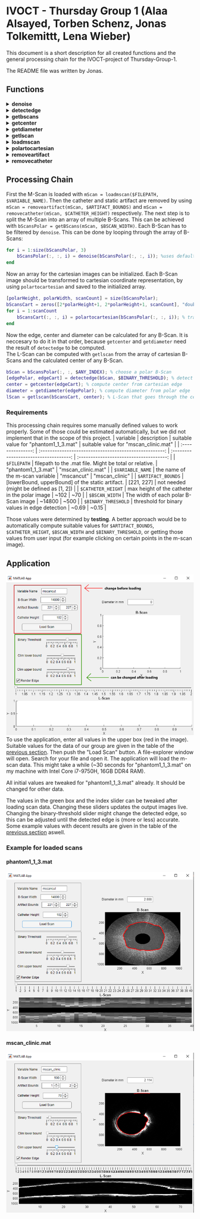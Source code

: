 # IVOCT - Thursday Group 1 (Alaa Alsayed, Torben Schenz, Jonas Tolkemittt, Lena Wieber)
This document is a short description for all created functions and the general processing chain for the IVOCT-project of Thursday-Group-1.

The README file was written by Jonas.

## Functions
<details>
<summary> <b>denoise</b> </summary>

This function applies a movmean filter to the input image (in polar coordinates).  

__Parameters:__  
| parameter | description                                                                                            |
| --------- | ------------------------------------------------------------------------------------------------------ |
| scanPolar | A polar (B-Scan) image                                                                                 |
| intensity | (optional) The width of the filter window. <br> If not specified, filter with 0.4% of the image width. |

__Output:__  
Image with less noise.

---  

</details>  


<details>
<summary><b> detectedge </b></summary>
Computes an edge (in polar AND cartesian coordinate representation).

__Parameters:__  
| parameter       | description                                                                                                                                    |
| --------------- | ---------------------------------------------------------------------------------------------------------------------------------------------- |
| scanPolar       | B-Scan in polar coordinate representation                                                                                                      |
| binaryThreshold | Threshold for conversion into binary image. <br> All values > binaryThreshold will be converted to 1, all others to 0 (for the edge detection) |

__Output:__  
[edgePolar, edgeCart]  
edgePolar and edgeCart are structures, containing an x array and an y array each (edgePolar.x, etc.). These arrays represent x-y coordinate pairs that represent the detected edge.

---  

</details>


<details>
<summary><b> getbscans </b></summary> 
Splits an M-Scan to multiple (equally-sized) B-Scans of a given width. If the M-Scan width is not divisible by the B-Scan width, the last (not full) image will be dropped.

__Parameters:__  
| parameter  | description                           |
| ---------- | ------------------------------------- |
| mScanPolar | The M-Scan image.                     |
| bScanWidth | Width of the resulting B-Scan images. |

__Output:__  
3-dimensional matrix of size $bScanHeight \times bScanWidth \times bScanCount$.  

---  

</details>


<details>
<summary><b> getcenter </b></summary>
Computes the center of the lumen.  

__Parameters:__  
| parameter | description                                                                              |
| --------- | ---------------------------------------------------------------------------------------- |
| edgeCart  | A detected edge in cartesian coordinate representation. Can be obtained by *detectedge*. |

__Output:__  
*center* structure containing the center-coordinates *center.x* and *center.y*.

---  

</details>

 
<details>
<summary><b> getdiameter </b></summary>
Computes the diameter of the lumen. Uses a mean-value approach on the detected edge in polar coordinate representation.

__Parameters:__  
| parameter | description                                                                         |
| --------- | ----------------------------------------------------------------------------------- |
| edgePolar | A detected edge in polar coordinate representation. Can be obtained by *detectedge* | . |

__Output:__  
*diameter* the diameter of the lumen.

---  

</details>


<details>
<summary><b> getlscan </b></summary>
Computes an L-Scan image.

__Parameters:__  
| parameter  | description                                                                                        |
| ---------- | -------------------------------------------------------------------------------------------------- |
| bScansCart | 3-dimensional array that represents multiple B-Scan images in cartesian coordinate representation. |
| center     | center structure representing the center coordinates of the lumen. Can be obtained by *getcenter*. |

__Output:__  
*lScan* image of size $cartHeight \times scanCount$ representing a cross-section along the blood vessel.

---  

</details>


<details>
<summary><b> loadmscan </b></summary>
Loads the M-Scan data fram a .mat file.  

__Parameters:__  
| parameter    | description                                                                                                                      |
| ------------ | -------------------------------------------------------------------------------------------------------------------------------- |
| filepath     | The name of the .mat file (with either full path or relative path).                                                              |
| variableName | (optional) The name of the variable as defined in the .mat file. Defaults to 'mscancut' (the variable name in phantom1_1_3.mat). |

__Output:__  
*mScan* 2-dimensional array of type double. Represents an M-Scan image. Intensity values are normalized in the interval [0, 1].

---  

</details>


<details>
<summary><b> polartocartesian </b></summary>
Transforms a 2-dimensional image from polar coordinate representation to cartesian coordinate representation.  

__Parameters:__
| parameters | description                                                                       |
| ---------- | --------------------------------------------------------------------------------- |
| scanPolar  | B-Scan image in polar coordinate representation ($polarHeight \times polarWidth$) |

__Output:__  
*scanCart* square B-Scan in cartesian coordinate representation ($cartHeight \times cartWidth = (2*polarHeight+1) \times (2*polarHeight+1)$).

---  

</details>


<details>
<summary><b> removeartifact</b></summary>
Removes the static artifact by interpolation.  

__Parameters:__  
| parameters     | description                                                            |
| -------------- | ---------------------------------------------------------------------- |
| scanPolar      | B-Scan (or M-Scan) in polar coordinate representation.                 |
| artifactBounds | [*lowerBound*, *upperBound*] boundary y-values of the static artifact. |

__Output:__  
B-Scan (or M-Scan) image in polar coordinate representation without the static artifact between the artifact boundary values.  

---  

</details>


<details>
<summary><b> removecatheter </b></summary>
Removes the catheter from a B-Scan (or M-Scan) image in polar coordinate representation.

__Parameters:__  
| parameters     | description                                                        |
| -------------- | ------------------------------------------------------------------ |
| scanPolar      | B-Scan (or M-Scan) in polar coordinate representation.             |
| catheterHeight | The height of the catheter visible in the input image (in pixels). |

__Output:__  
*scanPolar* Polar B-Scan (or M-Scan) image with removed catheter. All pixelvalues with $y <= catheterHeight$ are set to 0.

---  

</details> 

## Processing Chain  
First the M-Scan is loaded with `mScan = loadmscan($FILEPATH, $VARIABLE_NAME)`. Then the catheter and static artifact are removed by using `mScan = removeartifact(mScan, $ARTIFACT_BOUNDS)` and `mScan = removecatheter(mScan, $CATHETER_HEIGHT)` respectively. The next step is to split the M-Scan into an array of multiple B-Scans. This can be achieved with `bScansPolar = getBScans(mScan, $BSCAN_WIDTH)`. Each B-Scan has to be filtered by `denoise`. This can be done by looping through the array of B-Scans:
```matlab
for i = 1:size(bScansPolar, 3)
    bScansPolar(:, :, i) = denoise(bScansPolar(:, :, i)); %uses default intensity for denoise
end
``` 
Now an array for the cartesian images can be initialized. Each B-Scan image should be transformed to cartesian coordinate representation, by using `polartocartesian` and saved to the initialized array.
```matlab
[polarHeight, polarWidth, scanCount] = size(bScansPolar);
bScansCart = zeros([2*polarHeight+1, 2*polarHeight+1, scanCount], "double"); %init
for i = 1:scanCount
    bScansCart(:, :, i) = polartocartesian(bScansPolar(:, :, i)); % transform to cartesian image
end
```
Now the edge, center and diameter can be calculated for any B-Scan. It is neccesary to do it in that order, because `getcenter` and `getdiameter` need the result of `detectedge` to be computed.  
The L-Scan can be computed with `getlscan` from the array of cartesian B-Scans and the calculated center of any B-Scan.
```matlab
bScan = bScansPolar(:, :, $ANY_INDEX); % choose a polar B-Scan
[edgePolar, edgeCart] = detectedge(bScan, $BINARY_THRESHOLD); % detect edge with certain threshold
center = getcenter(edgeCart); % compute center from cartesian edge
diameter = getdiameter(edgePolar); % compute diameter from polar edge
lScan = getlscan(bScansCart, center); % L-Scan that goes through the center of the chosen B-Scan.
```

### Requirements
This processing chain requires some manually defined values to work properly. Some of those could be estimated automatically, but we did not implement that in the scope of this project.
|     variable      |                      description                       | suitable value for "phantom1_1_3.mat" |  suitable value for "mscan_clinic.mat"  |
| :---------------: | :----------------------------------------------------: | :-----------------------------------: | :-------------------------------------: |
|     `$FILEPATH`     | filepath to the .mat file. Might be total or relative. |          "phantom1_1_3.mat"           |           "mscan_clinic.mat"            |
|  `$VARIABLE_NAME`   |            the name of the m-scan variable             |              "mscancut"               |             "mscan_clinic"              |
| `$ARTIFACT_BOUNDS`  |    [lowerBound, upperBound] of the static artifact.    |              [221, 227]               | not needed (might be defined as [1, 2]) |
| `$CATHETER_HEIGHT`  |     max height of the catheter in the polar image      |                 ~102                  |                   ~70                   |
|   `$BSCAN_WIDTH`    |          The width of each polar B-Scan image          |                ~14800                 |                  ~500                   |
| `$BINARY_THRESHOLD` |     threshold for binary values in edge detection      |                 ~0.69                 |                  ~0.15                  |


Those values were determined by __testing__. A better approach would be to automatically compute suitable values for `$ARTIFACT_BOUNDS`, `$CATHETER_HEIGHT`, `$BSCAN_WIDTH` and `$BINARY_THRESHOLD`, or getting those values from user input (for example clicking on certain points in the m-scan image).

## Application  
![Application](images/app_annotated.png)  
To use the application, enter all values in the upper box (red in the image). Suitable values for the data of our group are given in the table of the [previous section](#requirements). Then push the "Load Scan" button. A file-explorer window will open. Search for your file and open it. The application will load the m-scan data. This might take a while (~30 seconds for "phantom1_1_3.mat" on my machine with Intel Core i7-9750H, 16GB DDR4 RAM).  

All initial values are tweaked for "phantom1_1_3.mat" already. It should be changed for other data.

The values in the green box and the index slider can be tweaked after loading scan data. Changing these sliders updates the output images live. Changing the binary-threshold slider might change the detected edge, so this can be adjusted until the detected edge is (more or less) accurate. Some example values with decent results are given in the table of the [previous section](#requirements) aswell.

### Example for loaded scans
#### phantom1_1_3.mat
![phantom1_1_3.mat](images/app_phantom.png)

#### mscan_clinic.mat
![mscan_clinic.mat](images/app_clinic.png)
